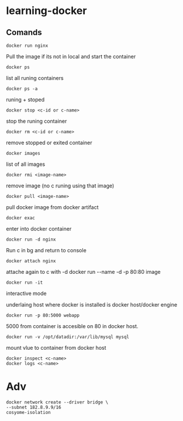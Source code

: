 # learning-docker

## Comands 

    docker run nginx
Pull the image if its not in local and start the container

    docker ps
list all runing containers

    docker ps -a 
runing + stoped 

    docker stop <c-id or c-name>
stop the runing container 

    docker rm <c-id or c-name>
remove stopped or exited container

    docker images
list of all images

    docker rmi <image-name>
remove image (no c runing using that image) 

    docker pull <image-name>
pull docker image from docker artifact

    docker exac
enter into docker container

    docker run -d nginx
Run c in bg and return to console 

    docker attach nginx
attache again to c with -d
    docker run --name <name> -d -p 80:80 image 

    docker run -it 
interactive mode 

underlaing host where docker is installed is docker host/docker engine

    docker run -p 80:5000 webapp

5000 from container is accesible on 80 in docker host.

    docker run -v /opt/datadir:/var/lib/mysql mysql
mount vlue to container from docker host 

    docker inspect <c-name>
    docker logs <c-name>

# Adv

    docker network create --driver bridge \
    --subnet 182.8.9.9/16
    cosyome-isolation
